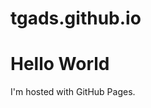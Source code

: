 # tgads.github.io

<!DOCTYPE html>
<html>
<body>
<h1>Hello World</h1>
<p>I'm hosted with GitHub Pages.</p>
</body>
</html>